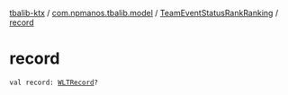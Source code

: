 [tbalib-ktx](../../index.md) / [com.npmanos.tbalib.model](../index.md) / [TeamEventStatusRankRanking](index.md) / [record](./record.md)

# record

`val record: `[`WLTRecord`](../-w-l-t-record/index.md)`?`